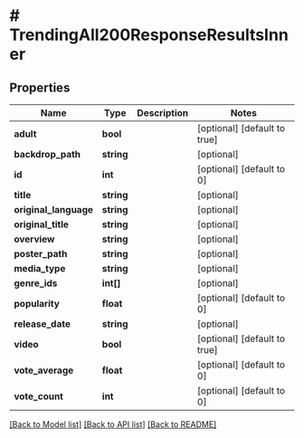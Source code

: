 # # TrendingAll200ResponseResultsInner

## Properties

Name | Type | Description | Notes
------------ | ------------- | ------------- | -------------
**adult** | **bool** |  | [optional] [default to true]
**backdrop_path** | **string** |  | [optional]
**id** | **int** |  | [optional] [default to 0]
**title** | **string** |  | [optional]
**original_language** | **string** |  | [optional]
**original_title** | **string** |  | [optional]
**overview** | **string** |  | [optional]
**poster_path** | **string** |  | [optional]
**media_type** | **string** |  | [optional]
**genre_ids** | **int[]** |  | [optional]
**popularity** | **float** |  | [optional] [default to 0]
**release_date** | **string** |  | [optional]
**video** | **bool** |  | [optional] [default to true]
**vote_average** | **float** |  | [optional] [default to 0]
**vote_count** | **int** |  | [optional] [default to 0]

[[Back to Model list]](../../README.md#models) [[Back to API list]](../../README.md#endpoints) [[Back to README]](../../README.md)
